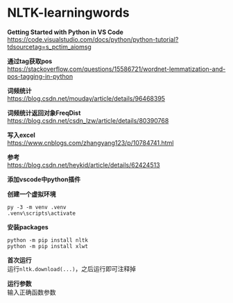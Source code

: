 # NLTK-learningwords

**Getting Started with Python in VS Code**  
https://code.visualstudio.com/docs/python/python-tutorial?tdsourcetag=s_pctim_aiomsg

**通过tag获取pos**  
https://stackoverflow.com/questions/15586721/wordnet-lemmatization-and-pos-tagging-in-python  

**词频统计**  
https://blog.csdn.net/mouday/article/details/96468395  

**词频统计返回对象FreqDist**  
https://blog.csdn.net/csdn_lzw/article/details/80390768  

**写入excel**  
https://www.cnblogs.com/zhangyang123/p/10784741.html  

**参考**  
https://blog.csdn.net/heykid/article/details/62424513  

**添加vscode中python插件**  

**创建一个虚拟环境**  
```
py -3 -m venv .venv
.venv\scripts\activate
```

**安装packages**  
```
python -m pip install nltk
python -m pip install xlwt
```

**首次运行**  
运行`nltk.download(...)`，之后运行即可注释掉

**运行参数**  
输入正确函数参数
